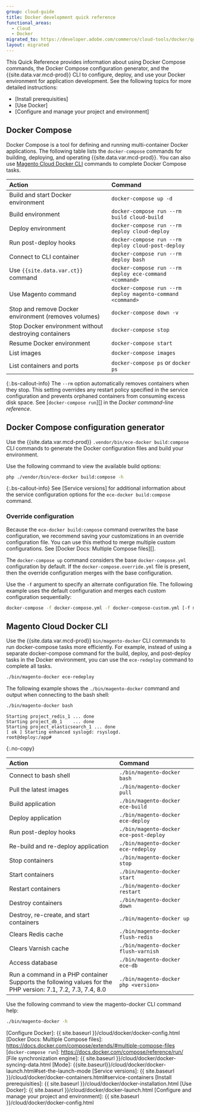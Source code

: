 ```yaml
---
group: cloud-guide
title: Docker development quick reference
functional_areas:
  - Cloud
  - Docker
migrated_to: https://developer.adobe.com/commerce/cloud-tools/docker/quick-reference/
layout: migrated
---
```


This Quick Reference provides information about using Docker Compose commands, the Docker Compose configuration generator, and the {{site.data.var.mcd-prod}} CLI to configure, deploy, and use your Docker environment for application development. See the following topics for more detailed instructions:

-  [Install prerequisities]
-  [Use Docker]
-  [Configure and manage your project and environment]

## Docker Compose

Docker Compose is a tool for defining and running multi-container Docker applications. The following table lists the `docker-compose` commands for building, deploying, and operating {{site.data.var.mcd-prod}}. You can also use [Magento Cloud Docker CLI](#magento-cloud-docker-cli) commands to complete Docker Compose tasks.

| Action                                                | Command                                                    |
| :---------------------------------------------------- | :--------------------------------------------------------- |
| Build and start Docker environment                    | `docker-compose up -d`                                     |
| Build environment                                     | `docker-compose run --rm build cloud-build`                |
| Deploy environment                                    | `docker-compose run --rm deploy cloud-deploy`              |
| Run post-deploy hooks                                 | `docker-compose run --rm deploy cloud-post-deploy`         |
| Connect to CLI container                              | `docker-compose run --rm deploy bash`                      |
| Use `{{site.data.var.ct}}` command                    | `docker-compose run --rm deploy ece-command <command>`     |
| Use Magento command                                   | `docker-compose run --rm deploy magento-command <command>` |
| Stop and remove Docker environment (removes volumes)  | `docker-compose down -v`                                   |
| Stop Docker environment without destroying containers | `docker-compose stop`                                      |
| Resume Docker environment                             | `docker-compose start`                                     |
| List images                                           | `docker-compose images`                                    |
| List containers and ports                             | `docker-compose ps` or `docker ps`                         |

{:.bs-callout-info}
The `--rm` option automatically removes containers when they stop. This setting overrides any restart policy specified in the service configuration and prevents orphaned containers from consuming excess disk space. See [`docker-compose run`][] in the _Docker command-line reference_.

## Docker Compose configuration generator

Use the {{site.data.var.mcd-prod}} `.vendor/bin/ece-docker build:compose` CLI commands to generate the Docker configuration files and build your environment.

Use the following command to view the available build options:

```bash
php ./vendor/bin/ece-docker build:compose -h
```

{:.bs-callout-info}
See [Service versions] for additional information about the service configuration options for the `ece-docker build:compose` command.

### Override configuration

Because the `ece-docker build:compose` command overwrites the base configuration, we recommend saving your customizations in an override configuration file. You can use this method to merge multiple custom configurations. See [Docker Docs: Multiple Compose files][].

The `docker-compose up` command considers the base `docker-compose.yml` configuration by default. If the `docker-compose.override.yml` file is present, then the override configuration merges with the base configuration.

Use the `-f` argument to specify an alternate configuration file. The following example uses the default configuration and merges each custom configuration sequentially:

```bash
docker-compose -f docker-compose.yml -f docker-compose-custom.yml [-f more-custom-docker-compose.yml] up
```

## Magento Cloud Docker CLI

Use the {{site.data.var.mcd-prod}} `bin/magento-docker` CLI commands to run docker-compose tasks more efficiently. For example, instead of using a separate docker-compose command for the build, deploy, and post-deploy tasks in the Docker environment, you can use the `ece-redeploy` command to complete all tasks.

```bash
./bin/magento-docker ece-redeploy
```

The following example shows the `./bin/magento-docker` command and output when connecting to the bash shell:

```bash
./bin/magento-docker bash
```

```terminal
Starting project_redis_1 ... done
Starting project_db_1    ... done
Starting project_elasticsearch_1 ... done
[ ok ] Starting enhanced syslogd: rsyslogd.
root@deploy:/app#
```
{:.no-copy}

| Action                                                                                                         | Command                                |
| :------------------------------------------------------------------------------------------------------------- | :------------------------------------- |
| Connect to bash shell                                                                                          | `./bin/magento-docker bash`            |
| Pull the latest images                                                                                         | `./bin/magento-docker pull`            |
| Build application                                                                                              | `./bin/magento-docker ece-build`       |
| Deploy application                                                                                             | `./bin/magento-docker ece-deploy`      |
| Run post-deploy hooks                                                                                          | `./bin/magento-docker ece-post-deploy` |
| Re-build and re-deploy application                                                                             | `./bin/magento-docker ece-redeploy`    |
| Stop containers                                                                                                | `./bin/magento-docker stop`            |
| Start containers                                                                                               | `./bin/magento-docker start`           |
| Restart containers                                                                                             | `./bin/magento-docker restart`         |
| Destroy containers                                                                                             | `./bin/magento-docker down`            |
| Destroy, re-create, and start containers                                                                       | `./bin/magento-docker up`              |
| Clears Redis cache                                                                                             | `./bin/magento-docker flush-redis`     |
| Clears Varnish cache                                                                                           | `./bin/magento-docker flush-varnish`   |
| Access database                                                                                                | `./bin/magento-docker ece-db`          |
| Run a command in a PHP container<br>Supports the following values for the PHP version: 7.1, 7.2, 7.3, 7.4, 8.0 | `./bin/magento-docker php <version>`   |

Use the following command to view the magento-docker CLI command help:

```bash
./bin/magento-docker -h
```

<!--Link definitions-->

[Configure Docker]: {{ site.baseurl }}/cloud/docker/docker-config.html
[Docker Docs: Multiple Compose files]: https://docs.docker.com/compose/extends/#multiple-compose-files
[`docker-compose run`]: https://docs.docker.com/compose/reference/run/
[File synchronization engine]: {{ site.baseurl }}/cloud/docker/docker-syncing-data.html
[Mode]: {{site.baseurl}}/cloud/docker/docker-launch.html#set-the-launch-mode
[Service versions]: {{ site.baseurl }}/cloud/docker/docker-containers.html#service-containers
[Install prerequisities]: {{ site.baseurl }}/cloud/docker/docker-installation.html
[Use Docker]: {{ site.baseurl }}/cloud/docker/docker-launch.html
[Configure and manage your project and environment]: {{ site.baseurl }}/cloud/docker/docker-config.html
